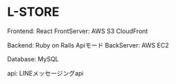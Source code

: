 # L-STORE

Frontend: React
FrontServer: AWS S3 CloudFront

Backend: Ruby on Rails Apiモード
BackServer: AWS EC2

Database: MySQL

api: LINEメッセージングapi
